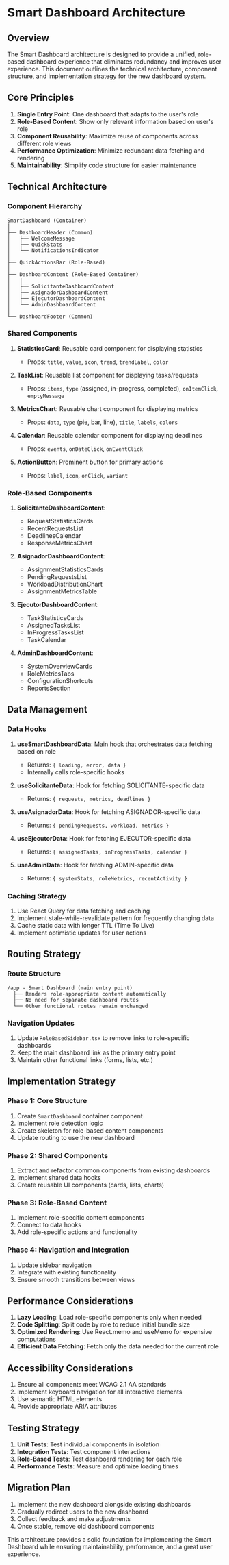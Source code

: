 # Smart Dashboard Architecture

## Overview

The Smart Dashboard architecture is designed to provide a unified, role-based dashboard experience that eliminates redundancy and improves user experience. This document outlines the technical architecture, component structure, and implementation strategy for the new dashboard system.

## Core Principles

1. **Single Entry Point**: One dashboard that adapts to the user's role
2. **Role-Based Content**: Show only relevant information based on user's role
3. **Component Reusability**: Maximize reuse of components across different role views
4. **Performance Optimization**: Minimize redundant data fetching and rendering
5. **Maintainability**: Simplify code structure for easier maintenance

## Technical Architecture

### Component Hierarchy

```
SmartDashboard (Container)
│
├── DashboardHeader (Common)
│   ├── WelcomeMessage
│   ├── QuickStats
│   └── NotificationsIndicator
│
├── QuickActionsBar (Role-Based)
│
├── DashboardContent (Role-Based Container)
│   │
│   ├── SolicitanteDashboardContent
│   ├── AsignadorDashboardContent
│   ├── EjecutorDashboardContent
│   └── AdminDashboardContent
│
└── DashboardFooter (Common)
```

### Shared Components

1. **StatisticsCard**: Reusable card component for displaying statistics
   - Props: `title`, `value`, `icon`, `trend`, `trendLabel`, `color`

2. **TaskList**: Reusable list component for displaying tasks/requests
   - Props: `items`, `type` (assigned, in-progress, completed), `onItemClick`, `emptyMessage`

3. **MetricsChart**: Reusable chart component for displaying metrics
   - Props: `data`, `type` (pie, bar, line), `title`, `labels`, `colors`

4. **Calendar**: Reusable calendar component for displaying deadlines
   - Props: `events`, `onDateClick`, `onEventClick`

5. **ActionButton**: Prominent button for primary actions
   - Props: `label`, `icon`, `onClick`, `variant`

### Role-Based Components

1. **SolicitanteDashboardContent**:
   - RequestStatisticsCards
   - RecentRequestsList
   - DeadlinesCalendar
   - ResponseMetricsChart

2. **AsignadorDashboardContent**:
   - AssignmentStatisticsCards
   - PendingRequestsList
   - WorkloadDistributionChart
   - AssignmentMetricsTable

3. **EjecutorDashboardContent**:
   - TaskStatisticsCards
   - AssignedTasksList
   - InProgressTasksList
   - TaskCalendar

4. **AdminDashboardContent**:
   - SystemOverviewCards
   - RoleMetricsTabs
   - ConfigurationShortcuts
   - ReportsSection

## Data Management

### Data Hooks

1. **useSmartDashboardData**: Main hook that orchestrates data fetching based on role
   - Returns: `{ loading, error, data }`
   - Internally calls role-specific hooks

2. **useSolicitanteData**: Hook for fetching SOLICITANTE-specific data
   - Returns: `{ requests, metrics, deadlines }`

3. **useAsignadorData**: Hook for fetching ASIGNADOR-specific data
   - Returns: `{ pendingRequests, workload, metrics }`

4. **useEjecutorData**: Hook for fetching EJECUTOR-specific data
   - Returns: `{ assignedTasks, inProgressTasks, calendar }`

5. **useAdminData**: Hook for fetching ADMIN-specific data
   - Returns: `{ systemStats, roleMetrics, recentActivity }`

### Caching Strategy

1. Use React Query for data fetching and caching
2. Implement stale-while-revalidate pattern for frequently changing data
3. Cache static data with longer TTL (Time To Live)
4. Implement optimistic updates for user actions

## Routing Strategy

### Route Structure

```
/app - Smart Dashboard (main entry point)
  ├── Renders role-appropriate content automatically
  ├── No need for separate dashboard routes
  └── Other functional routes remain unchanged
```

### Navigation Updates

1. Update `RoleBasedSidebar.tsx` to remove links to role-specific dashboards
2. Keep the main dashboard link as the primary entry point
3. Maintain other functional links (forms, lists, etc.)

## Implementation Strategy

### Phase 1: Core Structure

1. Create `SmartDashboard` container component
2. Implement role detection logic
3. Create skeleton for role-based content components
4. Update routing to use the new dashboard

### Phase 2: Shared Components

1. Extract and refactor common components from existing dashboards
2. Implement shared data hooks
3. Create reusable UI components (cards, lists, charts)

### Phase 3: Role-Based Content

1. Implement role-specific content components
2. Connect to data hooks
3. Add role-specific actions and functionality

### Phase 4: Navigation and Integration

1. Update sidebar navigation
2. Integrate with existing functionality
3. Ensure smooth transitions between views

## Performance Considerations

1. **Lazy Loading**: Load role-specific components only when needed
2. **Code Splitting**: Split code by role to reduce initial bundle size
3. **Optimized Rendering**: Use React.memo and useMemo for expensive computations
4. **Efficient Data Fetching**: Fetch only the data needed for the current role

## Accessibility Considerations

1. Ensure all components meet WCAG 2.1 AA standards
2. Implement keyboard navigation for all interactive elements
3. Use semantic HTML elements
4. Provide appropriate ARIA attributes

## Testing Strategy

1. **Unit Tests**: Test individual components in isolation
2. **Integration Tests**: Test component interactions
3. **Role-Based Tests**: Test dashboard rendering for each role
4. **Performance Tests**: Measure and optimize loading times

## Migration Plan

1. Implement the new dashboard alongside existing dashboards
2. Gradually redirect users to the new dashboard
3. Collect feedback and make adjustments
4. Once stable, remove old dashboard components

This architecture provides a solid foundation for implementing the Smart Dashboard while ensuring maintainability, performance, and a great user experience.
